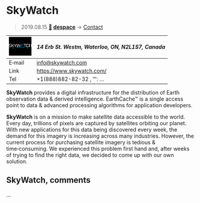 # SkyWatch
> 2019.08.15 **[🚀](../index/index.md) [despace](index.md)** → [Contact](contact.md)

|[![](f/contact/s/skywatch_logo1_thumb.png)](f/contact/s/skywatch_logo1.png)|*14 Erb St. Westm, Waterloo, ON, N2L1S7, Canada*|
|:--|:--|
|E‑mail|<info@skywatch.com>|
|Link|<https://www.skywatch.com/>|
|Tel|+1(888)882-82-32 , ℻: …|

**SkyWatch** provides a digital infrastructure for the distribution of Earth observation data & derived intelligence. EarthCache™ is a single access point to data & advanced processing algorithms for application developers.

**SkyWatch** is on a mission to make satellite data accessible to the world. Every day, trillions of pixels are captured by satellites orbiting our planet. With new applications for this data being discovered every week, the demand for this imagery is increasing across many industries. However, the current process for purchasing satellite imagery is tedious & time‑consuming. We experienced this problem first hand and, after weeks of trying to find the right data, we decided to come up with our own solution.


<p style="page-break-after:always"> </p>

## SkyWatch, comments

…

